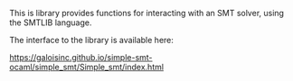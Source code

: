 This is library provides functions for interacting with an SMT solver,
using the SMTLIB language.

The interface to the library is available here:

https://galoisinc.github.io/simple-smt-ocaml/simple_smt/Simple_smt/index.html


